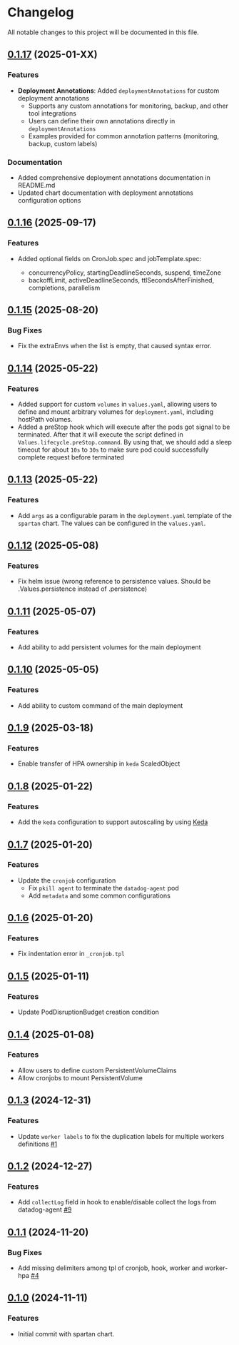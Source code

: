 # Changelog

All notable changes to this project will be documented in this file.

## [0.1.17](https://github.com/spartan-stratos/helm-charts/releases/tag/spartan-0.1.17) (2025-01-XX)

### Features

* **Deployment Annotations**: Added `deploymentAnnotations` for custom deployment annotations
  * Supports any custom annotations for monitoring, backup, and other tool integrations
  * Users can define their own annotations directly in `deploymentAnnotations`
  * Examples provided for common annotation patterns (monitoring, backup, custom labels)

### Documentation

* Added comprehensive deployment annotations documentation in README.md
* Updated chart documentation with deployment annotations configuration options

## [0.1.16](https://github.com/spartan-stratos/helm-charts/releases/tag/spartan-0.1.16) (2025-09-17)

### Features

* Added optional fields on CronJob.spec and jobTemplate.spec:
  
  * concurrencyPolicy, startingDeadlineSeconds, suspend, timeZone 
  * backoffLimit, activeDeadlineSeconds, ttlSecondsAfterFinished, completions, parallelism

## [0.1.15](https://github.com/spartan-stratos/helm-charts/releases/tag/spartan-0.1.15) (2025-08-20)

### Bug Fixes

* Fix the extraEnvs when the list is empty, that caused syntax error.

## [0.1.14](https://github.com/spartan-stratos/helm-charts/releases/tag/spartan-0.1.14) (2025-05-22)

### Features

* Added support for custom `volumes` in `values.yaml`, allowing users to define and mount arbitrary volumes for
  `deployment.yaml`, including hostPath volumes.
* Added a preStop hook which will execute after the pods got signal to be terminated. After that it will execute the
  script defined in `Values.lifecycle.preStop.command`. By using that, we should add a sleep timeout for about `10s` to
  `30s` to make sure pod could successfully complete request before terminated

## [0.1.13](https://github.com/spartan-stratos/helm-charts/releases/tag/spartan-0.1.13) (2025-05-22)

### Features

* Add `args` as a configurable param in the `deployment.yaml` template of the `spartan` chart. The values can be
  configured in the `values.yaml`.

## [0.1.12](https://github.com/spartan-stratos/helm-charts/releases/tag/spartan-0.1.12) (2025-05-08)

### Features

* Fix helm issue (wrong reference to persistence values. Should be .Values.persistence instead of .persistence)

## [0.1.11](https://github.com/spartan-stratos/helm-charts/releases/tag/spartan-0.1.11) (2025-05-07)

### Features

* Add ability to add persistent volumes for the main deployment

## [0.1.10](https://github.com/spartan-stratos/helm-charts/releases/tag/spartan-0.1.10) (2025-05-05)

### Features

* Add ability to custom command of the main deployment

## [0.1.9](https://github.com/spartan-stratos/helm-charts/releases/tag/spartan-0.1.9) (2025-03-18)

### Features

* Enable transfer of HPA ownership in `keda` ScaledObject

## [0.1.8](https://github.com/spartan-stratos/helm-charts/releases/tag/spartan-0.1.8) (2025-01-22)

### Features

* Add the `keda` configuration to support autoscaling by using [Keda](https://keda.sh/)

## [0.1.7](https://github.com/spartan-stratos/helm-charts/releases/tag/spartan-0.1.7) (2025-01-20)

### Features

* Update the `cronjob` configuration
    * Fix `pkill agent` to terminate the `datadog-agent` pod
    * Add `metadata` and some common configurations

## [0.1.6](https://github.com/spartan-stratos/helm-charts/releases/tag/spartan-0.1.6) (2025-01-20)

### Features

* Fix indentation error in `_cronjob.tpl`

## [0.1.5](https://github.com/spartan-stratos/helm-charts/releases/tag/spartan-0.1.5) (2025-01-11)

### Features

* Update PodDisruptionBudget creation condition

## [0.1.4](https://github.com/spartan-stratos/helm-charts/releases/tag/spartan-0.1.4) (2025-01-08)

### Features

* Allow users to define custom PersistentVolumeClaims
* Allow cronjobs to mount PersistentVolume

## [0.1.3](https://github.com/spartan-stratos/helm-charts/releases/tag/spartan-0.1.3) (2024-12-31)

### Features

* Update `worker labels` to fix the duplication labels for multiple workers
  definitions [#1](https://github.com/spartan-stratos/helm-charts/pull/11)

## [0.1.2](https://github.com/spartan-stratos/helm-charts/releases/tag/spartan-0.1.2) (2024-12-27)

### Features

* Add `collectLog` field in hook to enable/disable collect the logs from
  datadog-agent [#9](https://github.com/spartan-stratos/helm-charts/pull/9)

## [0.1.1](https://github.com/spartan-stratos/helm-charts/releases/tag/spartan-0.1.1) (2024-11-20)

### Bug Fixes

* Add missing delimiters among tpl of cronjob, hook, worker and
  worker-hpa [#4](https://github.com/spartan-stratos/helm-charts/pull/4)

## [0.1.0](https://github.com/spartan-stratos/helm-charts/releases/tag/spartan-0.1.0) (2024-11-11)

### Features

* Initial commit with spartan chart.
